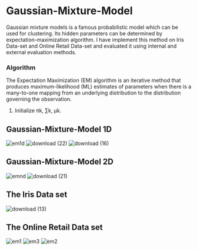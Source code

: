 # Gaussian-Mixture-Model
Gaussian mixture models is a famous probabilistic model which can be used for clustering. Its hidden parameters can be determined by expectation-maximization algorithm. I have implement this method on Iris Data-set and Online Retail Data-set and evaluated it using internal and external evaluation methods. 

### Algorithm 

The Expectation Maximization (EM) algorithm is an iterative method that produces maximum-likelihood (ML) estimates of parameters when there is a many-to-one mapping from an underlying distribution to the distribution governing the observation.

1. Initialize πk, ∑k, μk.

## Gaussian-Mixture-Model 1D

![em1d](https://user-images.githubusercontent.com/89476798/176494784-0e3f1c86-5358-4644-805b-4ca758c6c065.png)
![download (22)](https://user-images.githubusercontent.com/89476798/176498151-92d8d788-0974-4f31-8154-308b4d45f252.png)
![download (16)](https://user-images.githubusercontent.com/89476798/176494954-6074afbf-5ac6-44a6-bdfc-8990a41fb00f.png)


## Gaussian-Mixture-Model 2D

![emnd](https://user-images.githubusercontent.com/89476798/176494898-f506767d-6ab0-48da-bcdd-355410ae8900.png)
![download (21)](https://user-images.githubusercontent.com/89476798/176494999-01d8df1f-d459-4fc8-bf24-965abe970f07.png)

## The Iris Data set
![download (13)](https://user-images.githubusercontent.com/89476798/176498332-93518086-89ca-4d9f-9f7c-2db90a53067a.png)

## The Online Retail Data set
![em1](https://user-images.githubusercontent.com/89476798/176498354-e3ff4488-c442-4014-8928-7d2d0bdec5b0.png)
![em3](https://user-images.githubusercontent.com/89476798/176498377-a89b2a11-3e2c-4029-93d2-36a9480c0ac1.png)
![em2](https://user-images.githubusercontent.com/89476798/176498389-9d1c224c-ae12-4802-865b-74414736f4e2.png)
